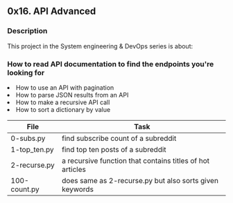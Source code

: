 <h2>0x16. API Advanced</h2>
<h3>Description</h3>
This project in the System engineering & DevOps series is about:

<h3>How to read API documentation to find the endpoints you're looking for</h3>
<li>How to use an API with pagination</li>
<li>How to parse JSON results from an API</li>
<li>How to make a recursive API call</li>
<li>How to sort a dictionary by value</li>
<table>
<thead>
<tr>
<th>File</th>	
<th>Task</th>
</tr>
</thead>
<tbody>
<tr>
<td>0-subs.py</td>
<td>find subscribe count of a subreddit</td>
</tr>
<tr>
<td>1-top_ten.py</td>	
<td>find top ten posts of a subreddit</td>
</tr>
<tr>
<td>2-recurse.py</td>	
<td>a recursive function that contains titles of hot articles</td>
</tr>
<tr>
<td>100-count.py</td>	
<td>does same as 2-recurse.py but also sorts given keywords</td>
</tr>
</tbody>
</table>
